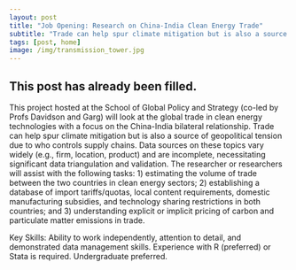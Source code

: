 ```yaml
---
layout: post
title: "Job Opening: Research on China-India Clean Energy Trade"
subtitle: "Trade can help spur climate mitigation but is also a source of geopolitical tension"
tags: [post, home]
image: /img/transmission_tower.jpg
---
```


## This post has already been filled.

This project hosted at the School of Global Policy and Strategy (co-led by Profs Davidson and Garg) will look at the global trade in clean energy technologies with a focus on the China-India bilateral relationship. Trade can help spur climate mitigation but is also a source of geopolitical tension due to who controls supply chains. Data sources on these topics vary widely (e.g., firm, location, product) and are incomplete, necessitating significant data triangulation and validation. The researcher or researchers will assist with the following tasks: 1) estimating the volume of trade between the two countries in clean energy sectors; 2) establishing a database of import tariffs/quotas, local content requirements, domestic manufacturing subsidies, and technology sharing restrictions in both countries; and 3) understanding explicit or implicit pricing of carbon and particulate matter emissions in trade.

Key Skills: Ability to work independently, attention to detail, and demonstrated data management skills. Experience with R (preferred) or Stata is required. Undergraduate preferred.



